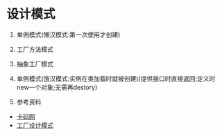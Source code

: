 # 设计模式

1. 单例模式(懒汉模式:第一次使用才创建)
2. 工厂方法模式
3. 抽象工厂模式
4. 单例模式(饿汉模式:实例在类加载时就被创建)(提供接口时直接返回;定义时new一个对象;无需再destory)

4. 参考资料
* [卡码网](https://kamacoder.com/designpattern.php)
* [工厂设计模式](https://mp.weixin.qq.com/s/NDIFu6V76_cIo1kWvTM1YQ)